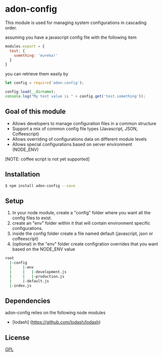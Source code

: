 # adon-config
This module is used for managing system configurations in cascading order.

assuming you have a javascript config file with the following item
```js
modules.export = {
  test: {
    something: 'eureka!'
  }
}
```

you can retrieve them easily by

```js
let config = require('adon-config');

config.load(__dirname);
console.log("My test value is " + config.get('test.something'));
```

## Goal of this module 
  * Allows developers to manage configuration files in a common structure
  * Support a mix of common config file types (Javascript, JSON, Coffeescript)
  * Allows overriding of configurations data on different module levels
  * Allows special configurations based on server environment (NODE_ENV)

[NOTE: coffee script is not yet supported]  

## Installation

```bash
$ npm install adon-config --save
```

## Setup
1. In your node module, create a "config" folder where you want all the config files to exist.
2. create an "env" folder within it that will contain environment specific configurations.
3. inside the config folder create a file named default (javascript, json or coffeescript)
4. (optional) in the "env" folder create configration overrides that you want based on the NODE_ENV value

```bash
root
  |-config
  |     |-env 
  |     |   |-development.js
  |     |   |-production.js
  |     |-default.js
  |-index.js
```

## Dependencies
adon-config relies on the following node modules
  * [lodash] (https://github.com/lodash/lodash)
  
## License
[GPL](https://github.com/adonisv79/adon-config/blob/master/LICENSE)

